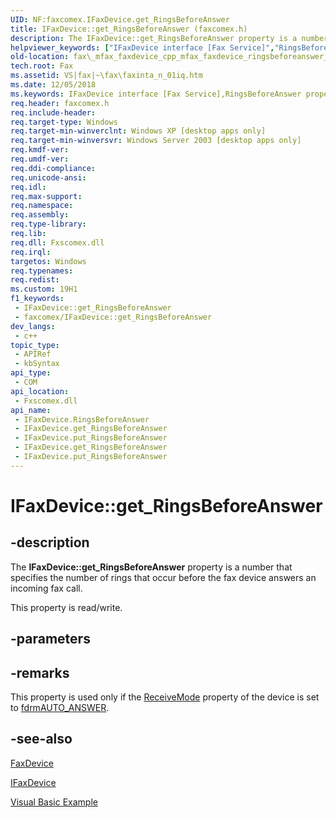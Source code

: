 ```yaml
---
UID: NF:faxcomex.IFaxDevice.get_RingsBeforeAnswer
title: IFaxDevice::get_RingsBeforeAnswer (faxcomex.h)
description: The IFaxDevice::get_RingsBeforeAnswer property is a number that specifies the number of rings that occur before the fax device answers an incoming fax call. (Get)
helpviewer_keywords: ["IFaxDevice interface [Fax Service]","RingsBeforeAnswer property","IFaxDevice.RingsBeforeAnswer","IFaxDevice.get_RingsBeforeAnswer","IFaxDevice.put_RingsBeforeAnswer","IFaxDevice::RingsBeforeAnswer","IFaxDevice::get_RingsBeforeAnswer","IFaxDevice::put_RingsBeforeAnswer","RingsBeforeAnswer property [Fax Service]","RingsBeforeAnswer property [Fax Service]","IFaxDevice interface","_mfax_faxdevice.ringsbeforeanswer","fax._mfax_faxdevice_cpp_mfax_faxdevice_ringsbeforeanswer_cpp","fax._mfax_faxdevice_ringsbeforeanswer","faxcomex/IFaxDevice::RingsBeforeAnswer","faxcomex/IFaxDevice::get_RingsBeforeAnswer","faxcomex/IFaxDevice::put_RingsBeforeAnswer","get_RingsBeforeAnswer"]
old-location: fax\_mfax_faxdevice_cpp_mfax_faxdevice_ringsbeforeanswer_cpp.htm
tech.root: Fax
ms.assetid: VS|fax|~\fax\faxinta_n_01iq.htm
ms.date: 12/05/2018
ms.keywords: IFaxDevice interface [Fax Service],RingsBeforeAnswer property, IFaxDevice.RingsBeforeAnswer, IFaxDevice.get_RingsBeforeAnswer, IFaxDevice.put_RingsBeforeAnswer, IFaxDevice::RingsBeforeAnswer, IFaxDevice::get_RingsBeforeAnswer, IFaxDevice::put_RingsBeforeAnswer, RingsBeforeAnswer property [Fax Service], RingsBeforeAnswer property [Fax Service],IFaxDevice interface, _mfax_faxdevice.ringsbeforeanswer, fax._mfax_faxdevice_cpp_mfax_faxdevice_ringsbeforeanswer_cpp, fax._mfax_faxdevice_ringsbeforeanswer, faxcomex/IFaxDevice::RingsBeforeAnswer, faxcomex/IFaxDevice::get_RingsBeforeAnswer, faxcomex/IFaxDevice::put_RingsBeforeAnswer, get_RingsBeforeAnswer
req.header: faxcomex.h
req.include-header: 
req.target-type: Windows
req.target-min-winverclnt: Windows XP [desktop apps only]
req.target-min-winversvr: Windows Server 2003 [desktop apps only]
req.kmdf-ver: 
req.umdf-ver: 
req.ddi-compliance: 
req.unicode-ansi: 
req.idl: 
req.max-support: 
req.namespace: 
req.assembly: 
req.type-library: 
req.lib: 
req.dll: Fxscomex.dll
req.irql: 
targetos: Windows
req.typenames: 
req.redist: 
ms.custom: 19H1
f1_keywords:
 - IFaxDevice::get_RingsBeforeAnswer
 - faxcomex/IFaxDevice::get_RingsBeforeAnswer
dev_langs:
 - c++
topic_type:
 - APIRef
 - kbSyntax
api_type:
 - COM
api_location:
 - Fxscomex.dll
api_name:
 - IFaxDevice.RingsBeforeAnswer
 - IFaxDevice.get_RingsBeforeAnswer
 - IFaxDevice.put_RingsBeforeAnswer
 - IFaxDevice.get_RingsBeforeAnswer
 - IFaxDevice.put_RingsBeforeAnswer
---
```


# IFaxDevice::get_RingsBeforeAnswer


## -description

The <b>IFaxDevice::get_RingsBeforeAnswer</b> property is a number that specifies the number of rings that occur before the fax device answers an incoming fax call.

This property is read/write.

## -parameters

## -remarks

This property is used only if the <a href="/previous-versions/windows/desktop/fax/-mfax-faxdevice-receivemode">ReceiveMode</a> property of the device is set to <a href="/previous-versions/windows/desktop/api/faxcomex/ne-faxcomex-fax_device_receive_mode_enum">fdrmAUTO_ANSWER</a>.

## -see-also

<a href="/previous-versions/windows/desktop/fax/-mfax-faxdevice">FaxDevice</a>



<a href="/previous-versions/windows/desktop/api/faxcomex/nn-faxcomex-ifaxdevice">IFaxDevice</a>



<a href="/previous-versions/windows/desktop/fax/-mfax-configuring-a-fax-device">Visual Basic Example</a>
